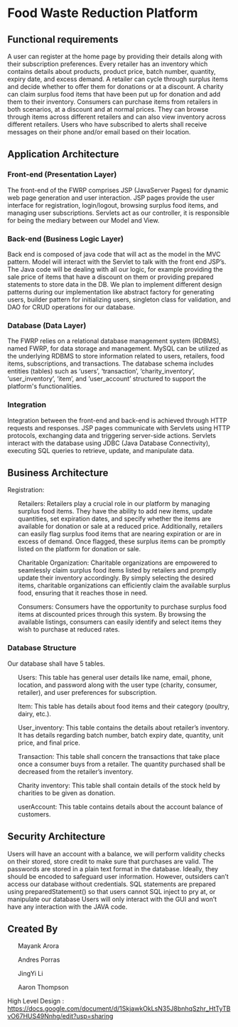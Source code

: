 <h1> Food Waste Reduction Platform </h1>

<h2>Functional requirements</h2>

A user can register at the home page by providing their details along with their subscription preferences. 
Every retailer has an inventory which contains details about products, product price, batch number, quantity, expiry date, and excess demand. A retailer can cycle through surplus items and decide whether to offer them for donations or at a discount. 
A charity can claim surplus food items that have been put up for donation and add them to their inventory. 
Consumers can purchase items from retailers in both scenarios, at a discount and at normal prices. They can browse through items across different retailers and can also view inventory across different retailers. Users who have subscribed to alerts shall receive messages on their phone and/or email based on their location. 

<h2>Application Architecture</h2>

<h3>Front-end (Presentation Layer)</h3>
The front-end of the FWRP comprises JSP (JavaServer Pages) for dynamic web page generation and user interaction.
JSP pages provide the user interface for registration, login/logout, browsing surplus food items, and managing user subscriptions.
Servlets act as our controller, it is responsible for being the mediary between our Model and View.

<h3>Back-end (Business Logic Layer)</h3>
Back end is composed of java code that will act as the model in the MVC pattern. 
Model will interact with the Servlet to talk with the front end JSP’s.
The Java code will be dealing with all our logic, for example providing the sale price of items that have a discount on them or providing prepared statements to store data in the DB.
We plan to implement different design patterns during our implementation like abstract factory for generating users, builder pattern for initializing users, singleton class for validation, and DAO for CRUD operations for our database.

<h3>Database (Data Layer)</h3>
The FWRP relies on a relational database management system (RDBMS), named FWRP, for data storage and management.
MySQL can be utilized as the underlying RDBMS to store information related to users, retailers, food items, subscriptions, and transactions.
The database schema includes entities (tables) such as ‘users’, ‘transaction’, ‘charity_inventory’, ‘user_inventory’, ‘item’, and ‘user_account’ structured to support the platform's functionalities.

<h3>Integration</h3>
Integration between the front-end and back-end is achieved through HTTP requests and responses.
JSP pages communicate with Servlets using HTTP protocols, exchanging data and triggering server-side actions.
Servlets interact with the database using JDBC (Java Database Connectivity), executing SQL queries to retrieve, update, and manipulate data.

<h2>Business Architecture</h2>
Registration:
<ol>Retailers: Retailers play a crucial role in our platform by managing surplus food items. They have the ability to add new items, update quantities, set expiration dates, and specify whether the items are available for donation or sale at a reduced price. Additionally, retailers can easily flag surplus food items that are nearing expiration or are in excess of demand. Once flagged, these surplus items can be promptly listed on the platform for donation or sale. </ol>
<ol>Charitable Organization: Charitable organizations are empowered to seamlessly claim surplus food items listed by retailers and promptly update their inventory accordingly. By simply selecting the desired items, charitable organizations can efficiently claim the available surplus food, ensuring that it reaches those in need.</ol>
<ol>Consumers: Consumers have the opportunity to purchase surplus food items at discounted prices through this system. By browsing the available listings, consumers can easily identify and select items they wish to purchase at reduced rates.</ol>

<h3>Database Structure</h3>
Our database shall have 5 tables.
<ul>Users: This table has general user details like name, email, phone, location, and password along with the user type (charity, consumer, retailer), and user preferences for subscription. </ul>
<ul>Item: This table has details about food items and their category (poultry, dairy, etc.).</ul>
<ul>User_inventory: This table contains the details about retailer’s inventory. It has details regarding batch number, batch expiry date, quantity, unit price, and final price.</ul>
<ul>Transaction: This table shall concern the transactions that take place once a consumer buys from a retailer. The quantity purchased shall be decreased from the retailer’s inventory.</ul>
<ul>Charity inventory: This table shall contain details of the stock held by charities to be given as donation. </ul>
<ul>userAccount: This table contains details about the account balance of customers.</ul>

<h2>Security Architecture </h2>
Users will have an account with a balance, we will perform validity checks on their stored, store credit to make sure that purchases are valid.
The passwords are stored in a plain text format in the database. Ideally, they should be encoded to safeguard user information. However, outsiders can’t access our database without credentials. 
SQL statements are prepared using preparedStatement() so that users cannot SQL inject to pry at, or manipulate our database
Users will only interact with the GUI and won’t have any interaction with the JAVA code. 

<h2>Created By</h2> 
<ul>Mayank Arora</ul>
<ul>Andres Porras</ul>
<ul>JingYi Li</ul>
<ul>Aaron Thompson</ul>

High Level Design : 
https://docs.google.com/document/d/1SkjawkOkLsN35J8bnhqSzhr_HtTyTBvO67HUS49Nnhg/edit?usp=sharing


